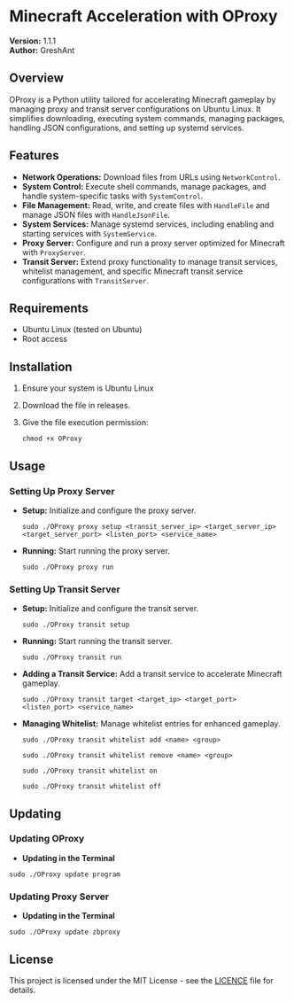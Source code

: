 # Minecraft Acceleration with OProxy

**Version:** 1.1.1                    
**Author:** GreshAnt

## Overview
OProxy is a Python utility tailored for accelerating Minecraft gameplay by managing proxy and transit server configurations on Ubuntu Linux. It simplifies downloading, executing system commands, managing packages, handling JSON configurations, and setting up systemd services.

## Features
- **Network Operations:** Download files from URLs using `NetworkControl`.
- **System Control:** Execute shell commands, manage packages, and handle system-specific tasks with `SystemControl`.
- **File Management:** Read, write, and create files with `HandleFile` and manage JSON files with `HandleJsonFile`.
- **System Services:** Manage systemd services, including enabling and starting services with `SystemService`.
- **Proxy Server:** Configure and run a proxy server optimized for Minecraft with `ProxyServer`.
- **Transit Server:** Extend proxy functionality to manage transit services, whitelist management, and specific Minecraft transit service configurations with `TransitServer`.

## Requirements
- Ubuntu Linux (tested on Ubuntu)
- Root access

## Installation
1. Ensure your system is Ubuntu Linux

2. Download the file in releases.

3. Give the file execution permission: 
   
   ```
   chmod +x OProxy
   ```


## Usage
### Setting Up Proxy Server
- **Setup:** Initialize and configure the proxy server.
   ```
   sudo ./OProxy proxy setup <transit_server_ip> <target_server_ip> <target_server_port> <listen_port> <service_name>
   ```

- **Running:** Start running the proxy server.
   ```
   sudo ./OProxy proxy run
   ```

### Setting Up Transit Server
- **Setup:** Initialize and configure the transit server.
   ```
   sudo ./OProxy transit setup
   ```

- **Running:** Start running the transit server.
   ```
   sudo ./OProxy transit run
   ```

- **Adding a Transit Service:** Add a transit service to accelerate Minecraft gameplay.
   ```
   sudo ./OProxy transit target <target_ip> <target_port> <listen_port> <service_name>
   ```

- **Managing Whitelist:** Manage whitelist entries for enhanced gameplay.
   ```
   sudo ./OProxy transit whitelist add <name> <group>
   ```
   ```
   sudo ./OProxy transit whitelist remove <name> <group>
   ```
   ```
   sudo ./OProxy transit whitelist on
   ```
   ```
   sudo ./OProxy transit whitelist off
   ```


## Updating

### Updating OProxy
   - **Updating in the Terminal**
   ```
   sudo ./OProxy update program
   ```

### Updating Proxy Server
  - **Updating in the Terminal**
  ```
  sudo ./OProxy update zbproxy
  ```

## License
This project is licensed under the MIT License - see the [LICENCE](LICENCE) file for details.
